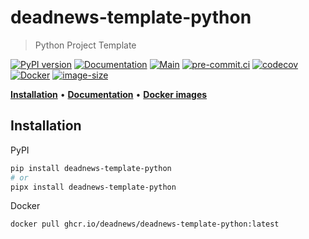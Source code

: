# deadnews-template-python

> Python Project Template

[![PyPI version](https://img.shields.io/pypi/v/deadnews-template-python)](https://pypi.org/project/deadnews-template-python)
[![Documentation](https://img.shields.io/badge/docs-github-blue.svg)](https://deadnews.github.io/deadnews-template-python)
[![Main](https://github.com/DeadNews/deadnews-template-python/actions/workflows/main.yml/badge.svg)](https://github.com/DeadNews/deadnews-template-python/actions/workflows/main.yml)
[![pre-commit.ci](https://results.pre-commit.ci/badge/github/DeadNews/deadnews-template-python/main.svg)](https://results.pre-commit.ci/latest/github/DeadNews/deadnews-template-python/main)
[![codecov](https://codecov.io/gh/DeadNews/deadnews-template-python/branch/main/graph/badge.svg?token=OCZDZIYPMC)](https://codecov.io/gh/DeadNews/deadnews-template-python)
[![Docker](https://github.com/DeadNews/deadnews-template-python/actions/workflows/docker-publish.yml/badge.svg)](https://github.com/DeadNews/deadnews-template-python/actions/workflows/docker-publish.yml)
[![image-size](https://ghcr-badge.egpl.dev/DeadNews/deadnews-template-python/size)](https://github.com/DeadNews/deadnews-template-python/pkgs/container/deadnews-template-python)

**[Installation](#installation)** • **[Documentation](https://deadnews.github.io/deadnews-template-python)** • **[Docker images](https://github.com/DeadNews/deadnews-template-python/pkgs/container/deadnews-template-pytho)**

## Installation

PyPI

```sh
pip install deadnews-template-python
# or
pipx install deadnews-template-python
```

Docker

```sh
docker pull ghcr.io/deadnews/deadnews-template-python:latest
```
